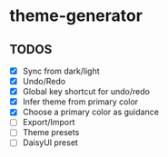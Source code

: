 # theme-generator

## TODOS

- [x] Sync from dark/light
- [x] Undo/Redo
- [x] Global key shortcut for undo/redo
- [x] Infer theme from primary color
- [x] Choose a primary color as guidance
- [ ] Export/Import
- [ ] Theme presets
- [ ] DaisyUI preset
